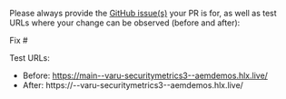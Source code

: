 Please always provide the [GitHub issue(s)](../issues) your PR is for, as well as test URLs where your change can be observed (before and after):

Fix #<gh-issue-id>

Test URLs:
- Before: https://main--varu-securitymetrics3--aemdemos.hlx.live/
- After: https://<branch>--varu-securitymetrics3--aemdemos.hlx.live/
